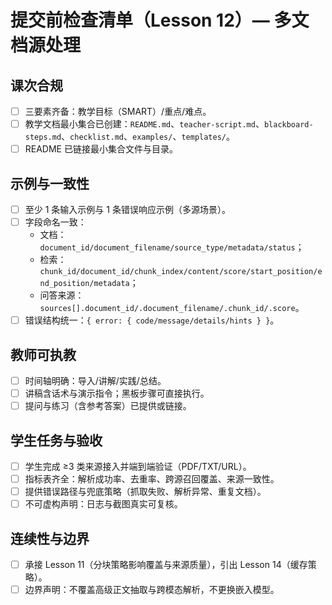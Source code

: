 # 提交前检查清单（Lesson 12）— 多文档源处理

## 课次合规
- [ ] 三要素齐备：教学目标（SMART）/重点/难点。
- [ ] 教学文档最小集合已创建：`README.md`、`teacher-script.md`、`blackboard-steps.md`、`checklist.md`、`examples/`、`templates/`。
- [ ] README 已链接最小集合文件与目录。

## 示例与一致性
- [ ] 至少 1 条输入示例与 1 条错误响应示例（多源场景）。
- [ ] 字段命名一致：
  - 文档：`document_id/document_filename/source_type/metadata/status`；
  - 检索：`chunk_id/document_id/chunk_index/content/score/start_position/end_position/metadata`；
  - 问答来源：`sources[].document_id/.document_filename/.chunk_id/.score`。
- [ ] 错误结构统一：`{ error: { code/message/details/hints } }`。

## 教师可执教
- [ ] 时间轴明确：导入/讲解/实践/总结。
- [ ] 讲稿含话术与演示指令；黑板步骤可直接执行。
- [ ] 提问与练习（含参考答案）已提供或链接。

## 学生任务与验收
- [ ] 学生完成 ≥3 类来源接入并端到端验证（PDF/TXT/URL）。
- [ ] 指标表齐全：解析成功率、去重率、跨源召回覆盖、来源一致性。
- [ ] 提供错误路径与兜底策略（抓取失败、解析异常、重复文档）。
- [ ] 不可虚构声明：日志与截图真实可复核。

## 连续性与边界
- [ ] 承接 Lesson 11（分块策略影响覆盖与来源质量），引出 Lesson 14（缓存策略）。
- [ ] 边界声明：不覆盖高级正文抽取与跨模态解析，不更换嵌入模型。